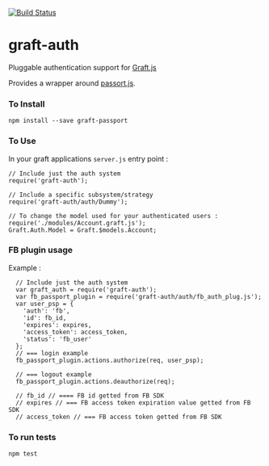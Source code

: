 [![Build Status](https://travis-ci.org/ONCHoldings/graft-auth.png)](https://travis-ci.org/ONCHoldings/graft-auth)

graft-auth
==========

Pluggable authentication support for [Graft.js](https://github.com/ONCHoldings/graft.js)

Provides a wrapper around [passort.js](http://passportjs.com).

### To Install

    npm install --save graft-passport

### To Use

In your graft applications `server.js` entry point :

    // Include just the auth system
    require('graft-auth');

    // Include a specific subsystem/strategy
    require('graft-auth/auth/Dummy');

    // To change the model used for your authenticated users :
    require('./modules/Account.graft.js');
    Graft.Auth.Model = Graft.$models.Account;

### FB plugin usage
  Example :

      // Include just the auth system
      var graft_auth = require('graft-auth');
      var fb_passport_plugin = require('graft-auth/auth/fb_auth_plug.js');
      var user_psp = {
        'auth': 'fb',
        'id': fb_id,
        'expires': expires,
        'access_token': access_token,
        'status': 'fb_user'
      };
      // === login example
      fb_passport_plugin.actions.authorize(req, user_psp);
      
      // === logout example
      fb_passport_plugin.actions.deauthorize(req);
      
      // fb_id // ==== FB id getted from FB SDK
      // expires // === FB access token expiration value getted from FB SDK
      // access_token // === FB access token getted from FB SDK

### To run tests

    npm test

